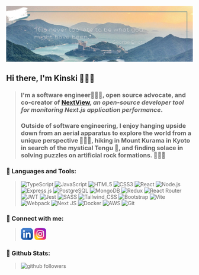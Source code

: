 ![banner](./assets/banner.png)

## Hi there, I'm Kinski 🙋🏻‍♀️

> ### I'm a software engineer👩🏻‍💻, open source advocate, and co-creator of [NextView](https://www.nextview.dev), *an open-source developer tool for monitoring Next.js application performance*.
>
> ### Outside of software engineering, I enjoy hanging upside down from an aerial apparatus to explore the world from a unique perspective 🤸🏻‍♀️, hiking in Mount Kurama in Kyoto in search of the mystical Tengu 👺, and finding solace in solving puzzles on artificial rock formations. 🧗🏻‍♀️

### 🔧 Languages and Tools:
>![TypeScript](https://img.shields.io/badge/TypeScript-007ACC?style=for-the-badge&logo=typescript&logoColor=white)
>![JavaScript](https://img.shields.io/badge/JavaScript-F7DF1E?style=for-the-badge&logo=javascript&logoColor=black)
>![HTML5](https://img.shields.io/badge/HTML5-E34F26?style=for-the-badge&logo=html5&logoColor=white)
>![CSS3](https://img.shields.io/badge/CSS3-1572B6?style=for-the-badge&logo=css3&logoColor=white)
>![React](https://img.shields.io/badge/React-20232A?style=for-the-badge&logo=react&logoColor=61DAFB)
>![Node.js](https://img.shields.io/badge/Node.js-43853D?style=for-the-badge&logo=node.js&logoColor=white)
>![Express.js](https://img.shields.io/badge/Express.js-404D59?style=for-the-badge)
>![PostgreSQL](https://img.shields.io/badge/PostgreSQL-316192?style=for-the-badge&logo=postgresql&logoColor=white)
>![MongoDB](https://img.shields.io/badge/MongoDB-4EA94B?style=for-the-badge&logo=mongodb&logoColor=white)
>![Redux](https://img.shields.io/badge/Redux-593D88?style=for-the-badge&logo=redux&logoColor=white)
>![React Router](https://img.shields.io/badge/React_Router-CA4245?style=for-the-badge&logo=react-router&logoColor=white)
>![JWT](https://img.shields.io/badge/JWT-black?style=for-the-badge&logo=JSON%20web%20tokens)
>![Jest](https://img.shields.io/badge/-jest-C21325?style=for-the-badge&logo=jest&logoColor=white)
>![SASS](https://img.shields.io/badge/SASS-hotpink.svg?style=for-the-badge&logo=SASS&logoColor=white)
>![Tailwind_CSS](https://img.shields.io/badge/Tailwind_CSS-38B2AC?style=for-the-badge&logo=tailwind-css&logoColor=white)
>![Bootstrap](https://img.shields.io/badge/bootstrap-%238511FA.svg?style=for-the-badge&logo=bootstrap&logoColor=white)
>![Vite](https://img.shields.io/badge/vite-%23646CFF.svg?style=for-the-badge&logo=vite&logoColor=white)
>![Webpack](https://img.shields.io/badge/webpack-%238DD6F9.svg?style=for-the-badge&logo=webpack&logoColor=black)
>![Next JS](https://img.shields.io/badge/Next-black?style=for-the-badge&logo=next.js&logoColor=white)
>![Docker](https://img.shields.io/badge/docker-%230db7ed.svg?style=for-the-badge&logo=docker&logoColor=white)
>![AWS](https://img.shields.io/badge/AWS-%23FF9900.svg?style=for-the-badge&logo=amazon-aws&logoColor=white)
>![Git](https://img.shields.io/badge/git-%23F05033.svg?style=for-the-badge&logo=git&logoColor=white)

### 🤝 Connect with me:
>[![linkedin](./assets/linkedin.png)](https://www.linkedin.com/in/kinskiwu)
>[![instagram](./assets/instagram.png)](https://www.instagram.com/the.aerialist.in.me)

### 🌟 Github Stats:
>![github followers](https://img.shields.io/github/followers/kinskiwu.svg?style=social&label=Follow&maxAge=2592000)
